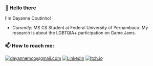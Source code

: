 ### 👋 Hello there

I'm Dayanne Coutinho!
- <i>Currently:</i> MS CS Student at Federal University of Pernambuco. My research is about the LGBTQIA+ participation on Game Jams.

### 📫 How to reach me:
<a href="mailto:dayannemco@gmail.com">![dayannemco@gmail.com](https://img.shields.io/badge/Gmail-D14836?style=for-the-badge&logo=gmail&logoColor=white)</a> <a href="https://www.linkedin.com/in/dayanne-coutinho/">![LinkedIn](https://img.shields.io/badge/LinkedIn-0077B5?style=for-the-badge&logo=linkedin&logoColor=white)</a> <a href="https://dayannemco.itch.io/">![Itch.io](https://i.ibb.co/jLZB2Pc/Ativo-2-2x.pn)</a>



